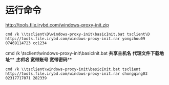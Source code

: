 # 运行命令

http://tools.file.irybd.com/windows-proxy-init.zip

`cmd /k \\tsclient\D\windows-proxy-init\basicInit.bat tsclient\D http://tools.file.irybd.com/windows-proxy-init.rar yongzhou09	07469114723	cc1234`

cmd /k \\tsclient\windows-proxy-init\basicInit.bat **共享主机名** **代理文件下载地址**** ***主机名*** **宽带账号** **宽带密码****

```
cmd /k \\tsclient\windows-proxy-init\basicInit.bat tsclient http://tools.file.irybd.com/windows-proxy-init.rar chongqing03	02317717071	282339
```